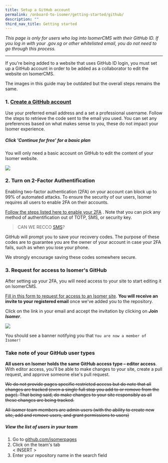 ```yaml
---
title: Setup a GitHub account
permalink: /onboard-to-isomer/getting-started/github/
description: ""
third_nav_title: Getting started
---
```

*This page is only for users who log into IsomerCMS with their GitHub ID. If you log in with your .gov.sg or other whitelisted email, you do not need to go through this process.*

---

If you're being added to a website that uses GitHub ID login, you must set up a GitHub account in order to be added as a collaborator to edit the website on IsomerCMS.

The images in this guide may be outdated but the overall steps remains the same.


### 1. [Create a GitHub account](https://guide.isomer.gov.sg/setup/github-account#sign-up)

Use your preferred email address and a set a professional username. Follow the steps to retrieve the code sent to the email you used. You can set any preferences based on what makes sense to you, these do not impact your Isomer experience.

##### Click 'Continue for free' for a basic plan
You will only need a basic account on GitHub to edit the content of your Isomer website.

![](https://1207396641-files.gitbook.io/~/files/v0/b/gitbook-x-prod.appspot.com/o/spaces%2F-MK96ehYqM3WLNOGrhXV%2Fuploads%2FysymrQXCJfLssMM2zV2R%2FScreenshot%202022-08-22%20at%205.02.27%20PM.png?alt=media&amp;token=4594778f-fbee-4164-bb88-36fa2c957ec9)


### 2. Turn on 2-Factor Authentification

Enabling two-factor authentication (2FA) on your account can block up to 99% of automated attacks. To ensure the security of our users, Isomer requires all users to enable 2FA on their accounts.


[Follow the steps listed here to enable your 2FA](https://docs.github.com/en/authentication/securing-your-account-with-two-factor-authentication-2fa/configuring-two-factor-authentication) . Note that you can pick any method of authentification out of TOTP, SMS, or security key.

> CAN WE RECCO [SMS](https://docs.github.com/en/authentication/securing-your-account-with-two-factor-authentication-2fa/configuring-two-factor-authentication)?

GitHub will prompt you to save your recovery codes. The purpose of these codes are to guarantee you are the owner of your account in case your 2FA fails, such as when you lose your phone.

We strongly encourage saving these codes somewhere secure.

### 3. Request for access to Isomer's GitHub

After setting up your 2FA, you will need access to your site to start editing it on IsomerCMS.

[Fill in this form to request for access to an Isomer site](https://go.gov.sg/isomer-access). **You will receive an invite to your registered email** once we've added you to the repository.

Click on the link in your email and accept the invitation by clicking on ***Join Isomer***. 

![](https://1207396641-files.gitbook.io/~/files/v0/b/gitbook-legacy-files/o/assets%2F-MK96ehYqM3WLNOGrhXV%2F-MgdPvQhcSqW1uvNOIFp%2F-MgdPxreyVDpHiSXsOqB%2F12.png?alt=media&amp;token=a1622936-e6c1-4593-b7f0-961d3c504ea1)

You should see a banner notifying you that `You are now a member of Isomer!`


### Take note of your GitHub user types

**All users on Isomer holds the same GitHub access type – editor access**. With editor access, you'll be able to make changes to your site, create a pull request, and approve someone else's pull request.

~~We do not provide pages specific restricted access but do note that all changes are tracked (even a single full stop you add to or remove from the page). That being said, do make changes to your site responsibly as all these changes are being tracked.~~

~~All isomer team members are admin users (with the ability to create new site, add and remove users, and grant permissions to users)~~

##### View the list of users in your team

1. Go to [github.com/isomerpages](https://github.com/isomerpages)
2. Click on the team's tab  
&lt; INSERT &gt; 
3. Enter your repository name in the search field